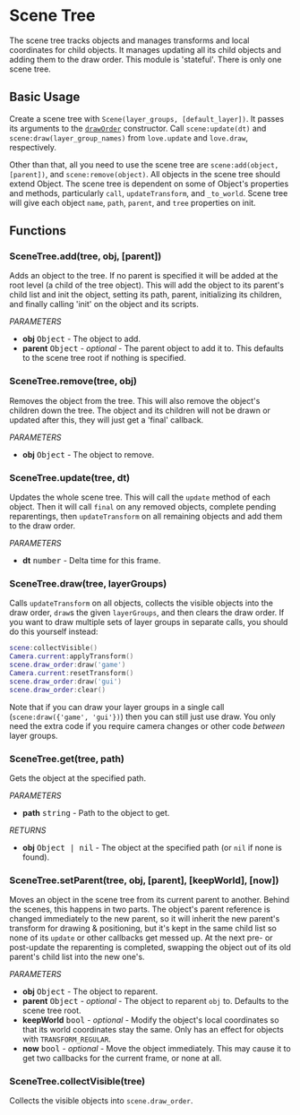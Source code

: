 Scene Tree
==========

The scene tree tracks objects and manages transforms and local coordinates for child objects. It manages updating all its child objects and adding them to the draw order. This module is 'stateful'. There is only one scene tree.

Basic Usage
-----------

Create a scene tree with `Scene(layer_groups, [default_layer])`. It passes its arguments to the [`drawOrder`](draw-order.md) constructor.  Call `scene:update(dt)` and `scene:draw(layer_group_names)` from `love.update` and `love.draw`, respectively.

Other than that, all you need to use the scene tree are `scene:add(object, [parent])`, and `scene:remove(object)`. All objects in the scene tree should extend Object. The scene tree is dependent on some of Object's properties and methods, particularly `call`, `updateTransform`, and `_to_world`. Scene tree will give each object `name`, `path`, `parent`, and `tree` properties on init.

Functions
---------

### SceneTree.add(tree, obj, [parent])
Adds an object to the tree. If no parent is specified it will be added at the root level (a child of the tree object). This will add the object to its parent's child list and init the object, setting its path, parent, initializing its children, and finally calling 'init' on the object and its scripts.

_PARAMETERS_
* __obj__ <kbd>Object</kbd> - The object to add.
* __parent__ <kbd>Object</kbd> - _optional_ - The parent object to add it to. This defaults to the scene tree root if nothing is specified.

### SceneTree.remove(tree, obj)
Removes the object from the tree. This will also remove the object's children down the tree. The object and its children will not be drawn or updated after this, they will just get a 'final' callback.

_PARAMETERS_
* __obj__ <kbd>Object</kbd> - The object to remove.

### SceneTree.update(tree, dt)
Updates the whole scene tree. This will call the `update` method of each object. Then it will call `final` on any removed objects, complete pending reparentings, then `updateTransform` on all remaining objects and add them to the draw order.

_PARAMETERS_
* __dt__ <kbd>number</kbd> - Delta time for this frame.

### SceneTree.draw(tree, layerGroups)
Calls `updateTransform` on all objects, collects the visible objects into the draw order, `draw`s the given `layerGroups`, and then clears the draw order. If you want to draw multiple sets of layer groups in separate calls, you should do this yourself instead:

```lua
scene:collectVisible()
Camera.current:applyTransform()
scene.draw_order:draw('game')
Camera.current:resetTransform()
scene.draw_order:draw('gui')
scene.draw_order:clear()
```

Note that if you can draw your layer groups in a single call (`scene:draw({'game', 'gui'})`) then you can still just use draw. You only need the extra code if you require camera changes or other code *between* layer groups.

### SceneTree.get(tree, path)
Gets the object at the specified path.

_PARAMETERS_
* __path__ <kbd>string</kbd> - Path to the object to get.

_RETURNS_
* __obj__ <kbd>Object | nil</kbd> - The object at the specified path (or `nil` if none is found).

### SceneTree.setParent(tree, obj, [parent], [keepWorld], [now])
Moves an object in the scene tree from its current parent to another. Behind the scenes, this happens in two parts. The object's parent reference is changed immediately to the new parent, so it will inherit the new parent's transform for drawing & positioning, but it's kept in the same child list so none of its `update` or other callbacks get messed up. At the next pre- or post-update the reparenting is completed, swapping the object out of its old parent's child list into the new one's.

_PARAMETERS_
* __obj__ <kbd>Object</kbd> - The object to reparent.
* __parent__ <kbd>Object</kbd> - _optional_ - The object to reparent `obj` to. Defaults to the scene tree root.
* __keepWorld__ <kbd>bool</kbd> - _optional_ - Modify the object's local coordinates so that its world coordinates stay the same. Only has an effect for objects with `TRANSFORM_REGULAR`.
* __now__ <kbd>bool</kbd> - _optional_ - Move the object immediately. This may cause it to get two callbacks for the current frame, or none at all.

### SceneTree.collectVisible(tree)
Collects the visible objects into `scene.draw_order`.
